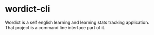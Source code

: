 # wordict-cli
Wordict is a self english learning and learning stats tracking application. That project is a command line interface part of it.
